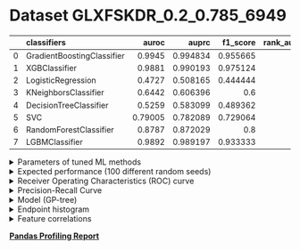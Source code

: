 # Dataset GLXFSKDR_0.2_0.785_6949

|    | classifiers                |   auroc |    auprc |   f1_score |   rank_auroc |   rank_auprc |   rank_f1 |
|---:|:---------------------------|--------:|---------:|-----------:|-------------:|-------------:|----------:|
|  0 | GradientBoostingClassifier | 0.9945  | 0.994834 |   0.955665 |            1 |            1 |         2 |
|  1 | XGBClassifier              | 0.9881  | 0.990193 |   0.975124 |            3 |            2 |         1 |
|  2 | LogisticRegression         | 0.4727  | 0.508165 |   0.444444 |            8 |            8 |         8 |
|  3 | KNeighborsClassifier       | 0.6442  | 0.606396 |   0.6      |            6 |            6 |         6 |
|  4 | DecisionTreeClassifier     | 0.5259  | 0.583099 |   0.489362 |            7 |            7 |         7 |
|  5 | SVC                        | 0.79005 | 0.782089 |   0.729064 |            5 |            5 |         5 |
|  6 | RandomForestClassifier     | 0.8787  | 0.872029 |   0.8      |            4 |            4 |         4 |
|  7 | LGBMClassifier             | 0.9892  | 0.989197 |   0.933333 |            2 |            3 |         3 |


<details>
<summary>Parameters of tuned ML methods</summary>


```
GradientBoostingClassifier(ccp_alpha=0.0, criterion='friedman_mse', init=None,
                           learning_rate=0.5895383332658566, loss='exponential',
                           max_depth=9, max_features=None, max_leaf_nodes=None,
                           min_impurity_decrease=0.0, min_impurity_split=None,
                           min_samples_leaf=60, min_samples_split=2,
                           min_weight_fraction_leaf=0.0, n_estimators=100,
                           n_iter_no_change=20, presort='deprecated',
                           random_state=6949, subsample=1.0, tol=1e-07,
                           validation_fraction=0.01, verbose=0,
                           warm_start=False)
XGBClassifier(alpha=0.09539348242537077, base_score=0.5, booster='gbtree',
              colsample_bylevel=1, colsample_bynode=1, colsample_bytree=1,
              eta=0.17191265875975145, eval_metric='logloss', gamma=0.1,
              gpu_id=-1, importance_type='gain', interaction_constraints=None,
              learning_rate=0.171912655, max_delta_step=0, max_depth=9,
              min_child_weight=1, missing=nan, monotone_constraints=None,
              n_estimators=84, n_jobs=0, num_parallel_tree=1,
              objective='binary:logistic', random_state=6949,
              reg_alpha=0.0953934789, reg_lambda=9.34097734684676,
              scale_pos_weight=1, subsample=1, tree_method=None,
              validate_parameters=False, verbosity=None)
LogisticRegression(C=0.05204783919671574, class_weight=None, dual=False,
                   fit_intercept=True, intercept_scaling=1, l1_ratio=None,
                   max_iter=100, multi_class='auto', n_jobs=None, penalty='l1',
                   random_state=6949, solver='liblinear', tol=0.0001, verbose=0,
                   warm_start=False)
KNeighborsClassifier(algorithm='auto', leaf_size=30, metric='euclidean',
                     metric_params=None, n_jobs=None, n_neighbors=16, p=2,
                     weights='distance')
DecisionTreeClassifier(ccp_alpha=0.0, class_weight=None, criterion='gini',
                       max_depth=9, max_features=None, max_leaf_nodes=None,
                       min_impurity_decrease=0.0, min_impurity_split=None,
                       min_samples_leaf=4, min_samples_split=8,
                       min_weight_fraction_leaf=0.0, presort='deprecated',
                       random_state=6949, splitter='best')
SVC(C=1.421435207869361, break_ties=False, cache_size=200, class_weight=None,
    coef0=9.8, decision_function_shape='ovr', degree=4, gamma='auto',
    kernel='poly', max_iter=-1, probability=True, random_state=6949,
    shrinking=True, tol=1.2813777313833938e-05, verbose=False)
RandomForestClassifier(bootstrap=True, ccp_alpha=0.0, class_weight=None,
                       criterion='gini', max_depth=10, max_features=None,
                       max_leaf_nodes=None, max_samples=None,
                       min_impurity_decrease=0.0, min_impurity_split=None,
                       min_samples_leaf=1, min_samples_split=2,
                       min_weight_fraction_leaf=0.0, n_estimators=100,
                       n_jobs=None, oob_score=False, random_state=6949,
                       verbose=0, warm_start=False)
LGBMClassifier(boosting_type='gbdt', class_weight=None, colsample_bytree=1.0,
               importance_type='split', learning_rate=0.1, max_depth=10,
               metric='binary_logloss', min_child_samples=20,
               min_child_weight=0.001, min_split_gain=0.0, n_estimators=100,
               n_jobs=-1, num_leaves=112, objective='binary', random_state=6949,
               reg_alpha=0.0, reg_lambda=0.0, silent=True, subsample=1.0,
               subsample_for_bin=200000, subsample_freq=0)
```

</details>

<details>
<summary>Expected performance (100 different random seeds)</summary>
<img src='GLXFSKDR_0.2_0.785_6949-box.svg' width=40% />
</details>

<details>
<summary>Receiver Operating Characteristics (ROC) curve</summary>
<img src='GLXFSKDR_0.2_0.785_6949-roc.svg' width=40% />
</details>

<details>
<summary>Precision-Recall Curve</summary>
<img src='GLXFSKDR_0.2_0.785_6949-prc.svg' width=40% />
</details>

<details>
<summary>Model (GP-tree)</summary>
<img src='GLXFSKDR_0.2_0.785_6949-model.svg' height=10% />
</details>

<details>
<summary>Endpoint histogram</summary>
<img src='GLXFSKDR_0.2_0.785_6949-endpoint.svg' width=40% />
</details>

<details>
<summary>Feature correlations</summary>
<img src='GLXFSKDR_0.2_0.785_6949-corr.svg' width=40% />
</details>

[**Pandas Profiling Report**](https://epistasislab.github.io/digen/profile/GLXFSKDR_0.2_0.785_6949.html)